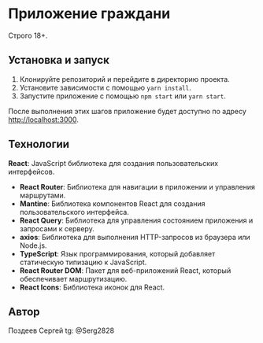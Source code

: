 # Приложение граждани

Строго 18+.

## Установка и запуск

1. Клонируйте репозиторий и перейдите в директорию проекта.
2. Установите зависимости с помощью `yarn install`.
3. Запустите приложение с помощью `npm start` или `yarn start`.

После выполнения этих шагов приложение будет доступно по адресу [http://localhost:3000](http://localhost:3000).

## Технологии

**React**: JavaScript библиотека для создания пользовательских интерфейсов.

- **React Router**: Библиотека для навигации в приложении и управления маршрутами.
- **Mantine**: Библиотека компонентов React для создания пользовательского интерфейса.
- **React Query**: Библиотека для управления состоянием приложения и запросами к серверу.
- **axios**: Библиотека для выполнения HTTP-запросов из браузера или Node.js.
- **TypeScript**: Язык программирования, который добавляет статическую типизацию к JavaScript.
- **React Router DOM**: Пакет для веб-приложений React, который обеспечивает маршрутизацию.
- **React Icons**: Библиотека иконок для React.

## Автор

Поздеев Сергей
tg: @Serg2828

